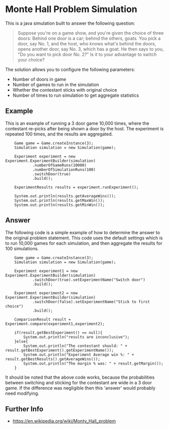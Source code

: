 # Monte Hall Problem Simulation

This is a java simulation built to answer the following question:

>Suppose you're on a game show, and you're given the choice of three doors: Behind one door is a car; behind the others, goats. You pick a door, say No. 1, and the host, who knows what's behind the doors, opens another door, say No. 3, which has a goat. He then says to you, "Do you want to pick door No. 2?" Is it to your advantage to switch your choice?

The solution allows you to configure the following parameters:

- Number of doors in game
- Number of games to run in the simulation
- Whether the contestant sticks with original choice
- Number of times to run simulation to get aggregate statistics

## Example

This is an example of running a 3 door game 10,000 times, where the contestant re-picks after being shown a door by the host.
The experiment is repeated 100 times, and the results are aggregated.

        Game game = Game.createInstance(3);
        Simulation simulation = new Simulation(game);

        Experiment experiment = new Experiment.ExperimentBuilder(simulation)
                .numberOfGameRuns(10000)
                .numberOfSimulationRuns(100)
                .switchDoor(true)
                .build();

        ExperimentResults results = experiment.runExperiment();

        System.out.println(results.getAverageWins());
        System.out.println(results.getMaxWin());
        System.out.println(results.getMinWin());

## Answer

The following code is a simple example of how to determine the answer to the original problem statement. This code uses the default settings which is to run 10,000 games for each simulation, and then aggregate the results for 100 simulations.

        Game game = Game.createInstance(3);
        Simulation simulation = new Simulation(game);

        Experiment experiment1 = new Experiment.ExperimentBuilder(simulation)
                .switchDoor(true).setExperimentName("Switch door")
                .build();

        Experiment experiment2 = new Experiment.ExperimentBuilder(simulation)
                .switchDoor(false).setExperimentName("Stick to first choice")
                .build();

        ComparisonResult result = Experiment.compare(experiment1,experiment2);

        if(result.getBestExperiment() == null){
            System.out.println("results are inconclusive");
        }else{
            System.out.println("The contestant should: " + result.getBestExperiment().getExperimentName());
            System.out.println("Experiment Average win %: " + result.getBestResults().getAverageWins());
            System.out.println("The margin % was: " + result.getMargin());
        }

It should be noted that the above code works, because the probabilities between switching and sticking for the contestant are wide in a 3 door game.
If the difference was negligible then this 'answer' would probably need modifying.


## Further Info

- https://en.wikipedia.org/wiki/Monty_Hall_problem


